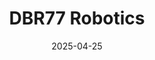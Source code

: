 ---  
layout: startup_page  
title: "DBR77 Robotics"  
id: "dbr77.com"  
permalink: "/dbr77roboticsdbr77.com04252025/"  
website: "https://dbr77.com/"  
funding_round: "Seed"  
funding_amount: "€3.5M"  
investors: "ff Venture Capital, NCBR Investment Fund ASI S.A. (NIF), RKK-Investment, KIROI, EEC, Level 2, SQD Alliance"  
about: "DBR77 Robotics offers a platform integrating IoT sensors, digital twin technology, and a robotics marketplace to optimize manufacturing and logistics operations. It enables real-time data collection, process simulation, and automation, enhancing efficiency and scalability for businesses. The platform combines SaaS subscriptions with commissions from its marketplace connecting manufacturers with robotics solutions."  
markets: "Industrialtech, Robotics, Automation, IoT, SaaS"  
hq: "Toruń, kujawsko-pomorskie, Poland"  
founded_year: "2018"  
linkedin: "https://www.linkedin.com/company/dbr77com"  
twitter: "https://twitter.com/DBR77com"  
instagram: ""  
facebook: "https://pl-pl.facebook.com/dbr77robotics"  
crunchbase: "https://www.crunchbase.com/organization/dbr77-robotics-sp-z-o-o"  
pitchbook: "https://pitchbook.com/profiles/company/469388-26"  

date_display: "25-Apr-2025"  
date: "2025-04-25"

# SEO Optimization  
meta_title: "DBR77 Robotics - Seed Funding (€3.5M)"  
meta_description: "DBR77 Robotics, DBR77 Robotics offers a platform integrating IoT sensors, digital twin technology, and a robotics marketplace to optimize manufacturing and logistics ..."  
meta_keywords: "DBR77 Robotics, Industrialtech, Robotics, Automation, IoT, SaaS, Seed funding"  
canonical_url: "https://startup.projectstartups.com/dbr77roboticsdbr77.com04252025/"  
---